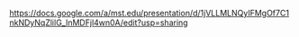 https://docs.google.com/a/mst.edu/presentation/d/1jVLLMLNQyIFMgOf7C1nkNDyNqZlilG_InMDFjl4wn0A/edit?usp=sharing
